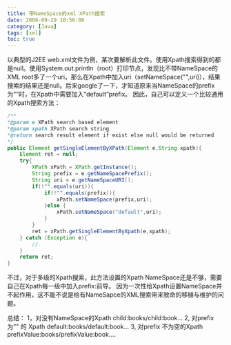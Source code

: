 ```yaml
---
title: 带NameSpace的xml XPath搜索
date: 2008-09-29 10:56:00
category: [Java]
tags: [xml]
toc: true
---
```

以典型的J2EE web.xml文件为例，某次要解析此文件。使用Xpath搜索得到的都是null。使用System.out.println（root）打印节点，发现比不带NameSpace的XML root多了一个uri，那么在Xpath中加入uri（setNameSpace("",uri)），结果搜索的结果还是null。后来google了一下，才知道原来当NameSpace的prefix为“”时，在Xpath中需要加入“default”prefix。 
因此，自己可以定义一个比较通用的Xpath搜索方法：
<!-- more -->
```java
/** 
*@param e XPath search based element 
*@param xpath XPath search string 
*@return search result element if exist else null would be returned 
*/ 
public Element getSingleElementByXPath(Element e,String xpath){ 
    Element ret = null; 
    try{ 
        XPath xPath = XPath.getInstance(); 
        String prefix = e.getNameSpacePrefix(); 
        String uri = e.getNameSpaceURI(); 
        if(!"".equals(uri)){ 
            if(!"".equals(prefix)){ 
                xPath.setNameSpace(prefix,uri); 
            }else { 
                xPath.setNameSpace("default",uri); 
            } 
        } 
        ret = xPath.getSingleElementByXpath(e,xpath); 
    } catch (Exception e){ 
        // 
    } 
    return ret; 
}
```

不过，对于多级的Xpath搜索，此方法设置的Xpath NameSpace还是不够，需要自己在Xpath每一级中加入prefix:前导。 
因为一次性给Xpath设置NameSpace并不起作用，这不能不说是给有NameSapce的XML搜索带来致命的移植与维护的问题。

总结：
1，对没有NameSpace的Xpath child:books/child:book... 
2, 对prefix 为"" 的 Xpath default:books/default:book... 
3, 对prefix 不为空的Xpath prefixValue:books/prefixValue:book.... 
